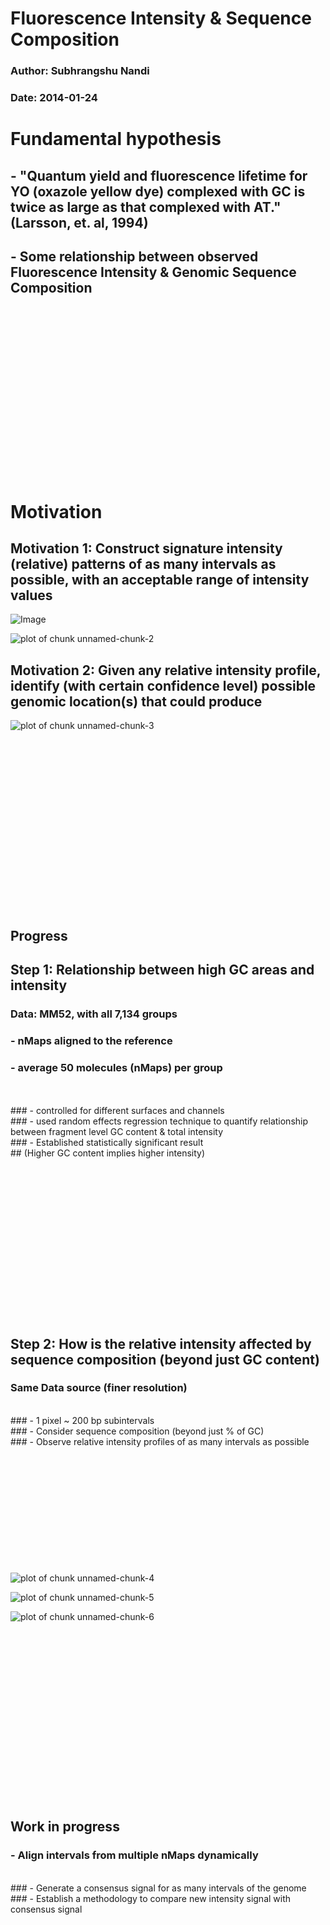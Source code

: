 Fluorescence Intensity & Sequence Composition
=============================================
### Author: Subhrangshu Nandi
### Date: 2014-01-24

# Fundamental hypothesis
## - "Quantum yield and fluorescence lifetime for YO (oxazole yellow dye) complexed with GC is twice as large as that complexed with AT." (Larsson, et. al, 1994)
## - Some relationship between observed Fluorescence Intensity & Genomic Sequence Composition

<br />
<br />
<br />
<br />
<br />
<br />
<br />
<br />
<br />
<br />
<br />
<br />
<br />
<br />
<br />
<br />

# Motivation
## Motivation 1: Construct signature intensity (relative) patterns of as many intervals as possible, with an acceptable range of intensity values
![Image](figure/DNA-sequence_large_verge_medium_landscape.jpg)




![plot of chunk unnamed-chunk-2](figure/unnamed-chunk-2.png) 


## Motivation 2: Given any relative intensity profile, identify (with certain confidence level) possible genomic location(s) that could produce

![plot of chunk unnamed-chunk-3](figure/unnamed-chunk-3.png) 

<br />
<br />
<br />
<br />
<br />
<br />
<br />
<br />
<br />
<br />
<br />
<br />
<br />
<br />
<br />
<br />

## Progress
## Step 1: Relationship between high GC areas and intensity
### Data: MM52, with all 7,134 groups
### - nMaps aligned to the reference
### - average 50 molecules (nMaps) per group
<br />
<br />
### - controlled for different surfaces and channels
<br />
### - used random effects regression technique to quantify relationship between fragment level GC content & total intensity
<br />
### - Established statistically significant result <br />
## (Higher GC content implies higher intensity)

<br />
<br />
<br />
<br />
<br />
<br />
<br />
<br />
<br />
<br />
<br />
<br />
<br />
<br />
<br />
<br />

## Step 2: How is the relative intensity affected by sequence composition (beyond just GC content)
### Same Data source (finer resolution)
<br />
### - 1 pixel ~ 200 bp subintervals
<br />
### - Consider sequence composition (beyond just % of GC)
<br />
### - Observe relative intensity profiles of as many intervals as possible
<br />
<br />
<br />
<br />
<br />
<br />
<br />
<br />
<br />
<br />
<br />
<br />

![plot of chunk unnamed-chunk-4](figure/unnamed-chunk-4.png) 

![plot of chunk unnamed-chunk-5](figure/unnamed-chunk-5.png) 


![plot of chunk unnamed-chunk-6](figure/unnamed-chunk-6.png) 

<br />
<br />
<br />
<br />
<br />
<br />
<br />
<br />
<br />
<br />
<br />
<br />
<br />
<br />
<br />
<br />

## Work in progress
### - Align intervals from multiple nMaps dynamically
<br />
### - Generate a consensus signal for as many intervals of the genome
<br />
### - Establish a methodology to compare new intensity signal with consensus signal

<br />
<br />
<br />
<br />
<br />
<br />
<br />
<br />
<br />
<br />
<br />
<br />
<br />
<br />
<br />
<br />
<br />
<br />
<br />
<br />
<br />
<br />
<br />
<br />
<br />
<br />
<br />
<br />
<br />
<br />
<br />
<br />
